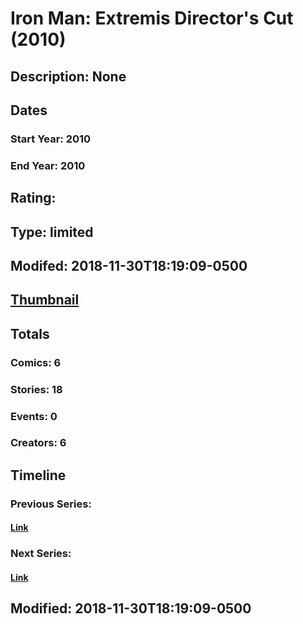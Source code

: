 # Iron Man: Extremis Director's Cut (2010)
## Description: None
## Dates
### Start Year: 2010
### End Year: 2010
## Rating: 
## Type: limited
## Modifed: 2018-11-30T18:19:09-0500
## [Thumbnail](http://i.annihil.us/u/prod/marvel/i/mg/e/d0/4bab8bea036d6.jpg)
## Totals
### Comics: 6
### Stories: 18
### Events: 0
### Creators: 6
## Timeline
### Previous Series: 
#### [Link]()
### Next Series: 
#### [Link]()
## Modified: 2018-11-30T18:19:09-0500